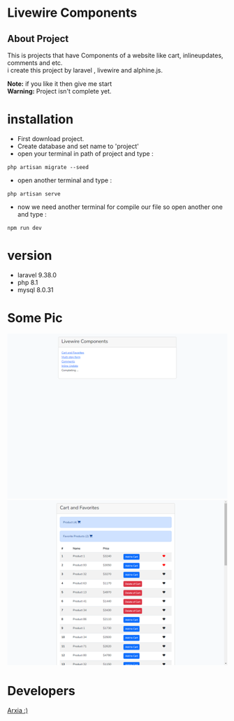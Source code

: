 # Livewire Components
## About Project
This is projects that have Components of a website like cart, inlineupdates, comments and etc.
<br>
i create this project by laravel , livewire and alphine.js.

**Note:** if you like it then give me start <br>
**Warning:** Project isn't complete yet.

# installation

- First download project.
- Create database and set name to 'project'
- open your terminal in path of project and type :
````
php artisan migrate --seed
````
- open another terminal and type :
````
php artisan serve
````
- now we need another terminal for compile our file so open another one and type :
````
npm run dev
````
# version
- laravel 9.38.0
- php 8.1
- mysql 8.0.31

# Some Pic
![](readme1.png)
![](readme2.png)

# Developers
<a href="https://github.com/arxia-dev" target="_blank">Arxia :)</a>

